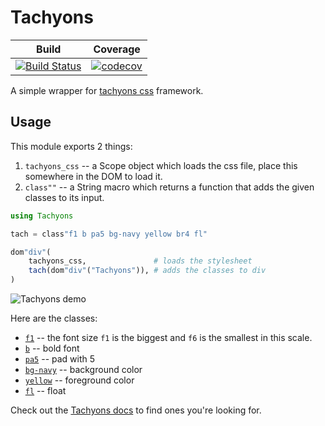 # Tachyons

| Build | Coverage |
|-------|----------|
| [![Build Status](https://travis-ci.org/JuliaGizmos/Tachyons.jl.svg?branch=master)](https://travis-ci.org/JuliaGizmos/Tachyons.jl) | [![codecov](https://codecov.io/gh/JuliaGizmos/Tachyons.jl/branch/master/graph/badge.svg)](https://codecov.io/gh/JuliaGizmos/Tachyons.jl)

A simple wrapper for [tachyons css](http://tachyons.io/) framework.

## Usage

This module exports 2 things:

1. `tachyons_css` -- a Scope object which loads the css file, place this somewhere in the DOM to load it.
2. `class""` -- a String macro which returns a function that adds the given classes to its input.

```julia
using Tachyons

tach = class"f1 b pa5 bg-navy yellow br4 fl"

dom"div"(
    tachyons_css,               # loads the stylesheet
    tach(dom"div"("Tachyons")), # adds the classes to div
)
```
![Tachyons demo](https://user-images.githubusercontent.com/25916/36969756-6de10308-208c-11e8-8d38-c0a2f8e4dc17.png)

Here are the classes:

- [`f1`](http://tachyons.io/docs/typography/scale/) -- the font size `f1` is the biggest and `f6` is the smallest in this scale.
- [`b`](http://tachyons.io/docs/typography/font-weight/) -- bold font
- [`pa5`](http://tachyons.io/docs/layout/spacing/) -- pad with 5
- [`bg-navy`](http://tachyons.io/docs/themes/skins/) -- background color
- [`yellow`](http://tachyons.io/docs/themes/skins/) -- foreground color
- [`fl`](http://tachyons.io/docs/layout/floats/) -- float

Check out the [Tachyons docs](http://tachyons.io/docs/) to find ones you're looking for.
